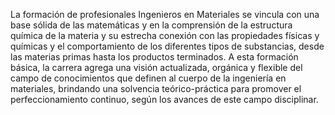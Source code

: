 ﻿La formación de profesionales Ingenieros en Materiales se vincula con una base sólida de las matemáticas y en la comprensión de la estructura química de la materia y su estrecha conexión con las propiedades físicas y químicas y el comportamiento de los diferentes tipos de substancias, desde las materias primas hasta los productos terminados. A esta formación básica, la carrera agrega una visión actualizada, orgánica y flexible del campo de conocimientos que definen al cuerpo de la ingeniería en materiales, brindando una solvencia teórico-práctica para promover el perfeccionamiento continuo, según los avances de este campo disciplinar.
